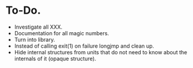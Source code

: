 # To-Do.
* Investigate all XXX.
* Documentation for all magic numbers.
* Turn into library.
* Instead of calling exit(1) on failure longjmp and clean up.
* Hide internal structures from units that do not need to know
  about the internals of it (opaque structure).
